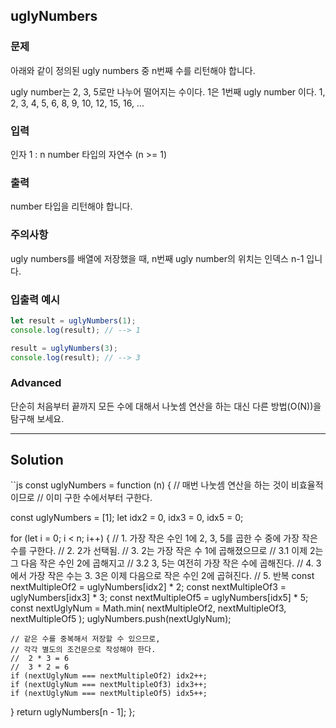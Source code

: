 ## uglyNumbers
### 문제
아래와 같이 정의된 ugly numbers 중 n번째 수를 리턴해야 합니다.

ugly number는 2, 3, 5로만 나누어 떨어지는 수이다.
1은 1번째 ugly number 이다.
1, 2, 3, 4, 5, 6, 8, 9, 10, 12, 15, 16, ...
### 입력
인자 1 : n
number 타입의 자연수 (n >= 1)
### 출력
number 타입을 리턴해야 합니다.
### 주의사항
ugly numbers를 배열에 저장했을 때, n번째 ugly number의 위치는 인덱스 n-1 입니다.
### 입출력 예시
```js
let result = uglyNumbers(1);
console.log(result); // --> 1

result = uglyNumbers(3);
console.log(result); // --> 3
```
### Advanced
단순히 처음부터 끝까지 모든 수에 대해서 나눗셈 연산을 하는 대신 다른 방법(O(N))을 탐구해 보세요.

- - -

## Solution
``js
const uglyNumbers = function (n) {
  // 매번 나눗셈 연산을 하는 것이 비효율적이므로
  // 이미 구한 수에서부터 구한다.

  const uglyNumbers = [1];
  let idx2 = 0,
    idx3 = 0,
    idx5 = 0;

  for (let i = 0; i < n; i++) {
    // 1. 가장 작은 수인 1에 2, 3, 5를 곱한 수 중에 가장 작은 수를 구한다.
    // 2. 2가 선택됨.
    // 3. 2는 가장 작은 수 1에 곱해졌으므로
    //   3.1 이제 2는 그 다음 작은 수인 2에 곱해지고
    //   3.2 3, 5는 여전히 가장 작은 수에 곱해진다.
    // 4. 3에서 가장 작은 수는 3. 3은 이제 다음으로 작은 수인 2에 곱혀진다.
    // 5. 반복
    const nextMultipleOf2 = uglyNumbers[idx2] * 2;
    const nextMultipleOf3 = uglyNumbers[idx3] * 3;
    const nextMultipleOf5 = uglyNumbers[idx5] * 5;
    const nextUglyNum = Math.min(
      nextMultipleOf2,
      nextMultipleOf3,
      nextMultipleOf5
    );
    uglyNumbers.push(nextUglyNum);

    // 같은 수를 중복해서 저장할 수 있으므로,
    // 각각 별도의 조건문으로 작성해야 한다.
    //  2 * 3 = 6
    //  3 * 2 = 6
    if (nextUglyNum === nextMultipleOf2) idx2++;
    if (nextUglyNum === nextMultipleOf3) idx3++;
    if (nextUglyNum === nextMultipleOf5) idx5++;
  }
  return uglyNumbers[n - 1];
};
```
